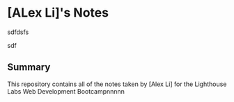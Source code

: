 # [ALex Li]'s Notes
sdfdsfs

sdf

## Summary 

This repository contains all of the notes taken by [Alex Li] for the Lighthouse Labs Web Development Bootcampnnnnn